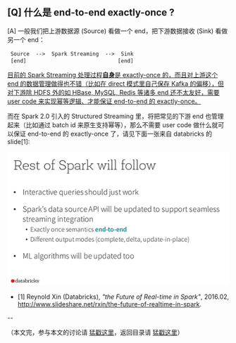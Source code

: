 ## [Q] 什么是 end-to-end exactly-once ?
[A] 一般我们把上游数据源 (Source) 看做一个 end，把下游数据接收 (Sink) 看做另一个 end：

```
 Source  -->  Spark Streaming  -->  Sink
 [end]                             [end]

```

<u>目前的 Spark Streaming 处理过程**自身**是 exactly-once 的，而且对上游这个 end 的数据管理做得也不错（比如在 direct 模式里自己保存 Kafka 的偏移），但对下游除 HDFS 外的如 HBase, MySQL, Redis 等诸多 end 还不太友好，需要 user code 来实现幂等逻辑、才能保证 end-to-end 的 exactly-once。</u>

而在 Spark 2.0 引入的 Structured Streaming 里，将把常见的下游 end 也管理起来（比如通过 batch id 来原生支持幂等），那么不需要 user code 做什么就可以保证 end-to-end 的 exactly-once 了，请见下面一张来自 databricks 的 slide[1]:

 ![end-to-end exactly-once](q%26a.imgs/end-to-end%20exactly-once.png)


- [1] Reynold Xin (Databricks), *"the Future of Real-time in Spark"*, 2016.02, http://www.slideshare.net/rxin/the-future-of-realtime-in-spark.

--

（本文完，参与本文的讨论请 [猛戳这里](https://github.com/lw-lin/CoolplaySpark/issues/25)，返回目录请 [猛戳这里](readme.md)）
